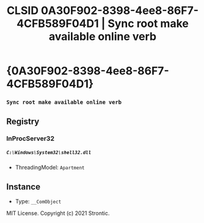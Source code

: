﻿---
title: "CLSID 0A30F902-8398-4ee8-86F7-4CFB589F04D1 | Sync root make available online verb"
excerpt: What is COM-Object CLSID 0A30F902-8398-4ee8-86F7-4CFB589F04D1?
---

# {0A30F902-8398-4ee8-86F7-4CFB589F04D1}

### `Sync root make available online verb`

## Registry


### InProcServer32

##### `C:\Windows\System32\shell32.dll`
* ThreadingModel: `Apartment`

## Instance

* Type: `__ComObject`

MIT License. Copyright (c) 2021 Strontic.


